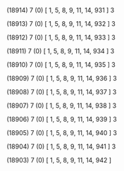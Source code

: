 (18914) 7 (0) [ 1, 5, 8, 9, 11, 14, 931 ] 3 


(18913) 7 (0) [ 1, 5, 8, 9, 11, 14, 932 ] 3 


(18912) 7 (0) [ 1, 5, 8, 9, 11, 14, 933 ] 3 


(18911) 7 (0) [ 1, 5, 8, 9, 11, 14, 934 ] 3 


(18910) 7 (0) [ 1, 5, 8, 9, 11, 14, 935 ] 3 


(18909) 7 (0) [ 1, 5, 8, 9, 11, 14, 936 ] 3 


(18908) 7 (0) [ 1, 5, 8, 9, 11, 14, 937 ] 3 


(18907) 7 (0) [ 1, 5, 8, 9, 11, 14, 938 ] 3 


(18906) 7 (0) [ 1, 5, 8, 9, 11, 14, 939 ] 3 


(18905) 7 (0) [ 1, 5, 8, 9, 11, 14, 940 ] 3 


(18904) 7 (0) [ 1, 5, 8, 9, 11, 14, 941 ] 3 


(18903) 7 (0) [ 1, 5, 8, 9, 11, 14, 942 ]  

